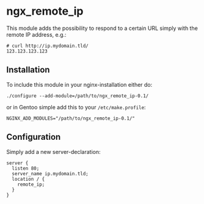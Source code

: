 ngx\_remote\_ip
=============

This module adds the possibility to respond to a certain URL simply with the remote IP address, e.g.:

    # curl http://ip.mydomain.tld/
    123.123.123.123

Installation
---------------
To include this module in your nginx-installation either do:

    ./configure --add-module=/path/to/ngx_remote_ip-0.1/


or in Gentoo simple add this to your `/etc/make.profile`:

    NGINX_ADD_MODULES="/path/to/ngx_remote_ip-0.1/"

Configuration
------------------
Simply add a new server-declaration:

    server {
      listen 80;
      server_name ip.mydomain.tld;
      location / {
        remote_ip;
      }
    }

